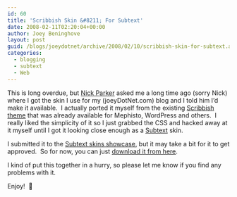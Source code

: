 ```yaml
---
id: 60
title: 'Scribbish Skin &#8211; For Subtext'
date: 2008-02-11T02:20:04+00:00
author: Joey Beninghove
layout: post
guid: /blogs/joeydotnet/archive/2008/02/10/scribbish-skin-for-subtext.aspx
categories:
  - blogging
  - subtext
  - Web
---
```

This is long overdue, but [Nick Parker](http://developernotes.com/) asked me a long time ago (sorry Nick) where I got the skin I use for my (joeyDotNet.com) blog and I told him I&#8217;d make it available.&nbsp; I actually ported it myself from the existing [Scribbish theme](http://quotedprintable.com/pages/scribbish) that was already available for Mephisto, WordPress and others.&nbsp; I really liked the simplicity of it so I just grabbed the CSS and hacked away at it myself until I got it looking close enough as a [Subtext](http://subtextproject.com/) skin.

I submitted it to the [Subtext skins showcase](http://subtextskins.com/), but it may take a bit for it to get approved.&nbsp; So for now, you can just [download it from here](http://joeydotnet.com/blogattachments/scribbish.zip).

I kind of put this together in a hurry, so please let me know if you find any problems with it.

Enjoy!&nbsp; 🙂